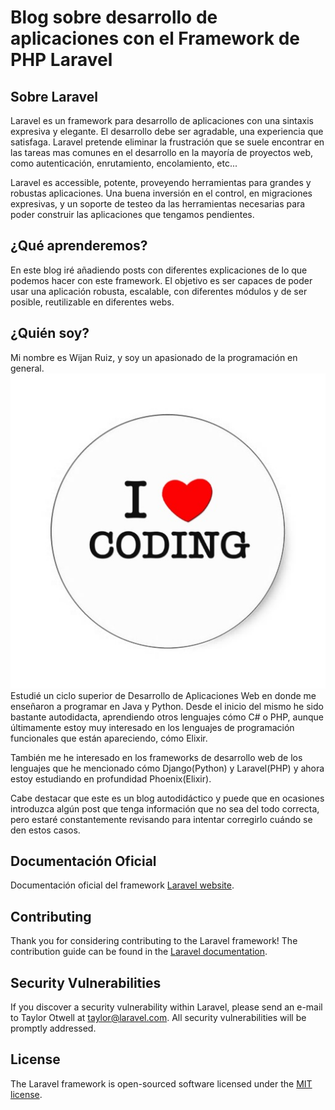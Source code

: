 # Blog sobre desarrollo de aplicaciones con el Framework de PHP Laravel

## Sobre Laravel
Laravel es un framework para desarrollo de aplicaciones con una sintaxis expresiva y elegante. El desarrollo debe ser agradable, una experiencia que satisfaga. Laravel pretende eliminar la frustración que se suele encontrar en las tareas mas comunes en el desarrollo en la mayoría de proyectos web, como autenticación, enrutamiento, encolamiento, etc...

Laravel es accessible, potente, proveyendo herramientas para grandes y robustas aplicaciones. Una buena inversión en el control, en migraciones expresivas, y un soporte de testeo da las herramientas necesarias para poder construir las aplicaciones que tengamos pendientes.


## ¿Qué aprenderemos?

En este blog iré añadiendo posts con diferentes explicaciones de lo que podemos hacer con este framework. El objetivo es ser capaces de poder usar una aplicación robusta, escalable, con diferentes módulos y de ser posible, reutilizable en diferentes webs.


## ¿Quién soy?

Mi nombre es Wijan Ruiz, y soy un apasionado de la programación en general. ![alt text](https://github.com/wijan/laravel/blob/master/public/images/lovecoding.jpg) Estudié un ciclo superior de Desarrollo de Aplicaciones Web en donde me enseñaron a programar en Java y Python. Desde el inicio del mismo he sido bastante autodidacta, aprendiendo otros lenguajes cómo C# o PHP, aunque últimamente estoy muy interesado en los lenguajes de programación funcionales que están apareciendo, cómo Elixir.

También me he interesado en los frameworks de desarrollo web de los lenguajes que he mencionado cómo Django(Python) y Laravel(PHP) y ahora estoy estudiando en profundidad Phoenix(Elixir).

Cabe destacar que este es un blog autodidáctico y puede que en ocasiones introduzca algún post que tenga información que no sea del todo correcta, pero estaré constantemente revisando para intentar corregirlo cuándo se den estos casos.

## Documentación Oficial

Documentación oficial del framework [Laravel website](http://laravel.com/docs).

## Contributing

Thank you for considering contributing to the Laravel framework! The contribution guide can be found in the [Laravel documentation](http://laravel.com/docs/contributions).

## Security Vulnerabilities

If you discover a security vulnerability within Laravel, please send an e-mail to Taylor Otwell at taylor@laravel.com. All security vulnerabilities will be promptly addressed.

## License

The Laravel framework is open-sourced software licensed under the [MIT license](http://opensource.org/licenses/MIT).
